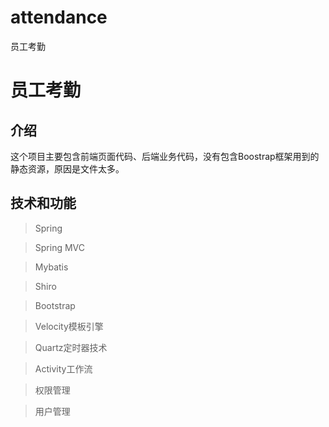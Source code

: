 # attendance
员工考勤

# 员工考勤 

## 介绍
这个项目主要包含前端页面代码、后端业务代码，没有包含Boostrap框架用到的静态资源，原因是文件太多。

## 技术和功能
> Spring

> Spring MVC

> Mybatis

> Shiro

> Bootstrap

> Velocity模板引擎

> Quartz定时器技术

> Activity工作流

> 权限管理

> 用户管理
